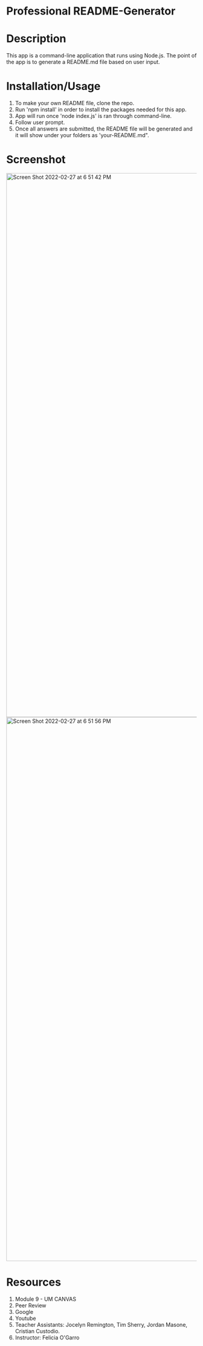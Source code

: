 # Professional README-Generator

# Description

This app is a command-line application that runs using Node.js. The point of the app is to generate a README.md file based on user input.

# Installation/Usage

1. To make your own README file, clone the repo.
2. Run 'npm install' in order to install the packages needed for this app.
3. App will run once 'node index.js' is ran through command-line.
4. Follow user prompt.
5. Once all answers are submitted, the README file will be generated and it will show under your folders as 'your-README.md".

# Screenshot

<img width="1440" alt="Screen Shot 2022-02-27 at 6 51 42 PM" src="https://user-images.githubusercontent.com/95050386/155905429-38874d31-2211-43b1-9f7a-a90902bab75c.png">
<img width="1440" alt="Screen Shot 2022-02-27 at 6 51 56 PM" src="https://user-images.githubusercontent.com/95050386/155905445-6f0095b6-9222-464e-8f5c-8cefbb3bb864.png">

# Resources

1. Module 9 - UM CANVAS
2. Peer Review
3. Google
4. Youtube
5. Teacher Assistants: Jocelyn Remington, Tim Sherry, Jordan Masone, Cristian Custodio.
6. Instructor: Felicia O'Garro

